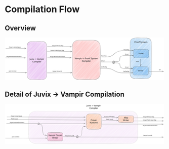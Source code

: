 # Compilation Flow

## Overview
![](./diagrams/overview.svg)

## Detail of Juvix -> Vampir Compilation
![](./diagrams/juvix_vampir.svg)